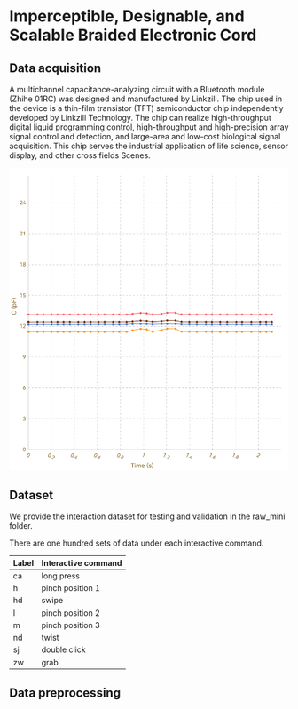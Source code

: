 # **Imperceptible, Designable, and Scalable** Braided Electronic Cord

## Data acquisition

A multichannel capacitance-analyzing circuit with a Bluetooth module (Zhihe 01RC) was designed and manufactured by Linkzill. The chip used in the device is a thin-film transistor (TFT) semiconductor chip independently developed by Linkzill Technology. The chip can realize high-throughput digital liquid programming control, high-throughput and high-precision array signal control and detection, and large-area and low-cost biological signal acquisition. This chip serves the industrial application of life science, sensor display, and other cross fields Scenes.

![sj21](.\raw_mini\sj\sj21.png)

## Dataset

We provide the interaction dataset for testing and validation in the raw_mini folder.

There are one hundred sets of data under each interactive command.

| Label | Interactive command |
| ----- | ------------------- |
| ca    | long press          |
| h     | pinch position 1    |
| hd    | swipe               |
| l     | pinch position 2    |
| m     | pinch position 3    |
| nd    | twist               |
| sj    | double click        |
| zw    | grab                |

## Data preprocessing

